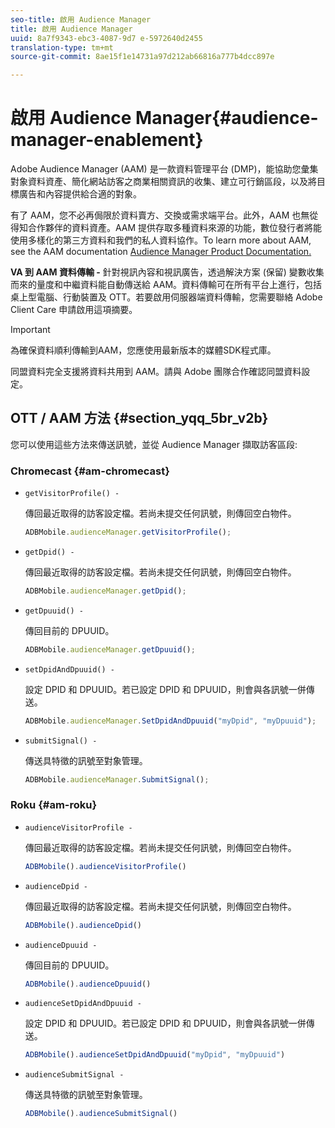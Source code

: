 ```yaml
---
seo-title: 啟用 Audience Manager
title: 啟用 Audience Manager
uuid: 8a7f9343-ebc3-4087-9d7 e-5972640d2455
translation-type: tm+mt
source-git-commit: 8ae15f1e14731a97d212ab66816a777b4dcc897e

---
```



# 啟用 Audience Manager{#audience-manager-enablement}

Adobe Audience Manager (AAM) 是一款資料管理平台 (DMP)，能協助您彙集對象資料資產、簡化網站訪客之商業相關資訊的收集、建立可行銷區段，以及將目標廣告和內容提供給合適的對象。

有了 AAM，您不必再侷限於資料賣方、交換或需求端平台。此外，AAM 也無從得知合作夥伴的資料資產。AAM 提供存取多種資料來源的功能，數位發行者將能使用多樣化的第三方資料和我們的私人資料協作。To learn more about AAM, see the AAM documentation [Audience Manager Product Documentation.](https://docs-author.corp.adobe.com/content/help/en/audience-manager/user-guide/aam-home.html)

**VA 到 AAM 資料傳輸 -** 針對視訊內容和視訊廣告，透過解決方案 (保留) 變數收集而來的量度和中繼資料能自動傳送給 AAM。資料傳輸可在所有平台上進行，包括桌上型電腦、行動裝置及 OTT。若要啟用伺服器端資料傳輸，您需要聯絡 Adobe Client Care 申請啟用這項摘要。

>[!IMPORTANT]
>
>為確保資料順利傳輸到AAM，您應使用最新版本的媒體SDK程式庫。

同盟資料完全支援將資料共用到 AAM。請與 Adobe 團隊合作確認同盟資料設定。

## OTT / AAM 方法 {#section_yqq_5br_v2b}

您可以使用這些方法來傳送訊號，並從 Audience Manager 擷取訪客區段:

### Chromecast {#am-chromecast}

* `getVisitorProfile() -`

   傳回最近取得的訪客設定檔。若尚未提交任何訊號，則傳回空白物件。

   ```js
   ADBMobile.audienceManager.getVisitorProfile();
   ```

* `getDpid() -`

   傳回最近取得的訪客設定檔。若尚未提交任何訊號，則傳回空白物件。

   ```js
   ADBMobile.audienceManager.getDpid();
   ```

* `getDpuuid() -`

   傳回目前的 DPUUID。

   ```js
   ADBMobile.audienceManager.getDpuuid();
   ```

* `setDpidAndDpuuid() -`

   設定 DPID 和 DPUUID。若已設定 DPID 和 DPUUID，則會與各訊號一併傳送。

   ```js
   ADBMobile.audienceManager.SetDpidAndDpuuid("myDpid", "myDpuuid");
   ```

* `submitSignal() -`

   傳送具特徵的訊號至對象管理。

   ```js
   ADBMobile.audienceManager.SubmitSignal();
   ```

### Roku {#am-roku}

* `audienceVisitorProfile -`

   傳回最近取得的訪客設定檔。若尚未提交任何訊號，則傳回空白物件。

   ```js
   ADBMobile().audienceVisitorProfile()
   ```

* `audienceDpid -`

   傳回最近取得的訪客設定檔。若尚未提交任何訊號，則傳回空白物件。

   ```js
   ADBMobile().audienceDpid()
   ```

* `audienceDpuuid -`

   傳回目前的 DPUUID。

   ```js
   ADBMobile().audienceDpuuid()
   ```

* `audienceSetDpidAndDpuuid -`

   設定 DPID 和 DPUUID。若已設定 DPID 和 DPUUID，則會與各訊號一併傳送。

   ```js
   ADBMobile().audienceSetDpidAndDpuuid("myDpid", "myDpuuid")
   ```

* `audienceSubmitSignal -`

   傳送具特徵的訊號至對象管理。

   ```js
   ADBMobile().audienceSubmitSignal()
   ```

